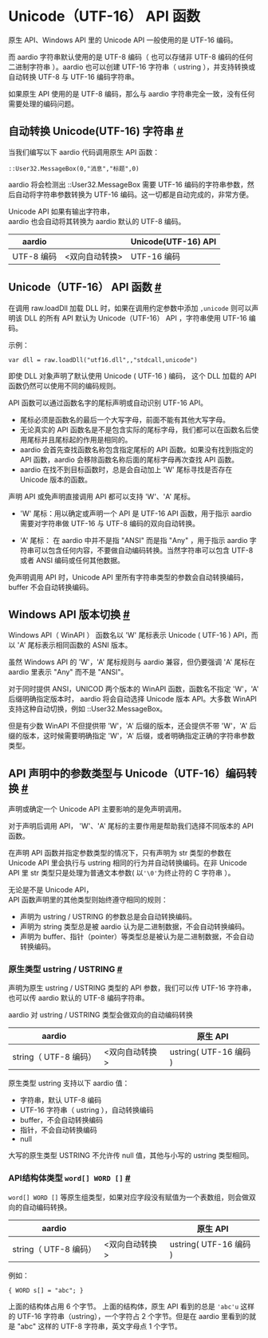 # Unicode（UTF-16） API 函数

原生 API、Windows API 里的 Unicode API 一般使用的是 UTF-16 编码。

而 aardio 字符串默认使用的是 UTF-8 编码（ 也可以存储非 UTF-8 编码的任何二进制字符串 ）。aardio 也可以创建 UTF-16 字符串（ ustring ），并支持转换或自动转换 UTF-8 与 UTF-16 编码字符串。

如果原生 API 使用的是 UTF-8 编码，那么与 aardio 字符串完全一致，没有任何需要处理的编码问题。 

## 自动转换 Unicode(UTF-16) 字符串 <a id="conv" href="#conv">&#x23;</a>


当我们编写以下 aardio 代码调用原生 API 函数：

```aardio
::User32.MessageBox(0,"消息","标题",0)
```  

aardio 将会检测出 ::User32.MessageBox 需要 UTF-16 编码的字符串参数，然后自动将字符串参数转换为 UTF-16 编码。这一切都是自动完成的，非常方便。

Unicode API 如果有输出字符串，  
aardio 也会自动将其转换为 aardio 默认的 UTF-8 编码。

| aardio  |    | Unicode(UTF-16) API |
| --- |  --- | --- |
| UTF-8 编码 |  &lt;双向自动转换&gt; | UTF-16 编码 |


## Unicode（UTF-16） API 函数 <a id="utf16-api" href="#utf16-api">&#x23;</a>


在调用 raw.loadDll 加载 DLL 时，如果在调用约定参数中添加 `,unicode` 则可以声明该 DLL 的所有 API 默认为 Unicode（UTF-16） API ，字符串使用 UTF-16 编码。

示例：

```aardio
var dll = raw.loadDll("utf16.dll",,"stdcall,unicode")
```

即使 DLL 对象声明了默认使用 Unicode ( UTF-16 ) 编码，
这个 DLL 加载的 API 函数仍然可以使用不同的编码规则。

API 函数可以通过函数名字的尾标声明或自动识别 UTF-16 API。

- 尾标必须是函数名的最后一个大写字母，前面不能有其他大写字母。
- 无论真实的 API 函数名是不是包含实际的尾标字母，我们都可以在函数名后使用尾标并且尾标起的作用是相同的。
- aardio 会首先查找函数名称包含指定尾标的 API 函数。如果没有找到指定的 API 函数，aardio 会移除函数名称后面的尾标字母再次查找 API 函数。
- aardio 在找不到目标函数时，总是会自动加上 'W' 尾标寻找是否存在 Unicode 版本的函数。 

声明 API 或免声明直接调用 API 都可以支持 'W'、'A' 尾标。

- 'W' 尾标：用以确定或声明一个 API 是 UTF-16 API 函数，用于指示 aardio 需要对字符串做 UTF-16 与 UTF-8 编码的双向自动转换。

- 'A' 尾标： 在 aardio 中并不是指 "ANSI" 而是指  "Any" ，用于指示 aardio 字符串可以包含任何内容，不要做自动编码转换。当然字符串可以包含 UTF-8 或者 ANSI 编码或任何其他数据。

免声明调用 API 时，Unicode API 里所有字符串类型的参数会自动转换编码，buffer 不会自动转换编码。

## Windows API 版本切换 <a id="win" href="#win">&#x23;</a>


Windows API（ WinAPI ） 函数名以 'W' 尾标表示 Unicode ( UTF-16 ) API，而以 'A' 尾标表示相同函数的 ASNI 版本。

虽然 Windows API 的 'W'，'A' 尾标规则与 aardio 兼容，但仍要强调 'A' 尾标在 aardio 里表示 "Any" 而不是 "ANSI"。

对于同时提供 ANSI，UNICOD 两个版本的 WinAPI 函数，函数名不指定 'W'，'A' 后缀明确指定版本时， aardio 将会自动选择 Unicode 版本 API。大多数 WinAPI 支持这种自动切换，例如 ::User32.MessageBox。

但是有少数 WinAPI 不但提供带 'W'，'A' 后缀的版本，还会提供不带 'W'，'A' 后缀的版本，这时候需要明确指定 'W'，'A' 后缀，或者明确指定正确的字符串参数类型。

## API 声明中的参数类型与 Unicode（UTF-16）编码转换 <a id="args" href="#args">&#x23;</a>


声明或确定一个 Unicode  API 主要影响的是免声明调用。

对于声明后调用 API， 'W'、'A' 尾标的主要作用是帮助我们选择不同版本的 API 函数。

在声明 API 函数并指定参数类型的情况下，只有声明为 str 类型的参数在  Unicode API 里会执行与 ustring 相同的行为并自动转换编码。在非 Unicode API 里 str 类型只是处理为普通文本参数( 以`'\0'`为终止符的 C 字符串 ）。

无论是不是 Unicode API，  
API 函数声明里的其他类型则始终遵守相同的规则：

- 声明为 ustring / USTRING 的参数总是会自动转换编码。
- 声明为 string 类型总是被 aardio 认为是二进制数据，不会自动转换编码。
- 声明为 buffer、指针（pointer）等类型总是被认为是二进制数据，不会自动转换编码。
  
### 原生类型 ustring / USTRING <a id="ustring" href="#ustring">&#x23;</a>


声明为原生 ustring / USTRING 类型的 API 参数，我们可以传 UTF-16 字符串，也可以传 aardio 默认的 UTF-8 编码字符串。

aardio 对 ustring / USTRING 类型会做双向的自动编码转换

| aardio  |    | 原生 API |
| --- |  --- | --- |
| string（ UTF-8 编码） |  &lt;双向自动转换&gt; | ustring( UTF-16 编码 ) |

原生类型 ustring 支持以下 aardio 值：

- 字符串，默认 UTF-8 编码
- UTF-16 字符串（ ustring ），自动转换编码
- buffer，不会自动转换编码
- 指针，不会自动转换编码
- null

大写的原生类型 USTRING 不允许传 null 值，其他与小写的 ustring 类型相同。 

### API结构体类型 `word[] WORD []` <a id="word-array" href="#word-array">&#x23;</a>


`word[] WORD []` 等原生组类型，如果对应字段没有赋值为一个表数组，则会做双向的自动编码转换。

| aardio  |    | 原生 API |
| --- |  --- | --- |
| string（ UTF-8 编码） |  &lt;双向自动转换&gt; | ustring( UTF-16 编码 ) |

例如：

```aardio
{ WORD s[] = "abc"; } 
```

上面的结构体占用 6 个字节。
上面的结构体，原生 API 看到的总是 `'abc'u` 这样的 UTF-16 字符串（ustring），一个字符占 2 个字节。但是在 aardio 里看到的就是 "abc" 这样的  UTF-8 字符串，英文字母点 1 个字节。  